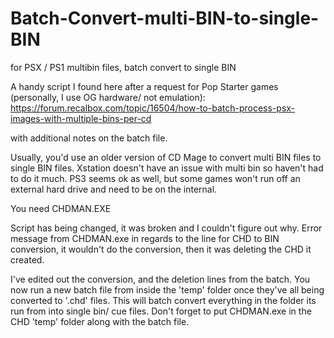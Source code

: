 # Batch-Convert-multi-BIN-to-single-BIN
for PSX / PS1 multibin files, batch convert to single BIN

A handy script I found here after a request for Pop Starter games (personally, I use OG hardware/ not emulation):
https://forum.recalbox.com/topic/16504/how-to-batch-process-psx-images-with-multiple-bins-per-cd

with additional notes on the batch file.

Usually, you'd use an older version of CD Mage to convert multi BIN files to single BIN files. Xstation doesn't have an issue with multi bin 
so haven't had to do it much. PS3 seems ok as well, but some games won't run off an external hard drive and need to be on the internal.

You need CHDMAN.EXE


Script has being changed, it was broken and I couldn't figure out why. Error message from CHDMAN.exe in regards to the 
line for CHD to BIN conversion, it wouldn't do the conversion, then it was deleting the CHD it created.

I've edited out the conversion, and the deletion lines from the batch. You now run a new batch file from inside the 'temp' folder once they've all 
being converted to '.chd' files. This will batch convert everything in the folder its run from into single bin/ cue files. Don't forget to put CHDMAN.exe
in the CHD 'temp' folder along with the batch file.

